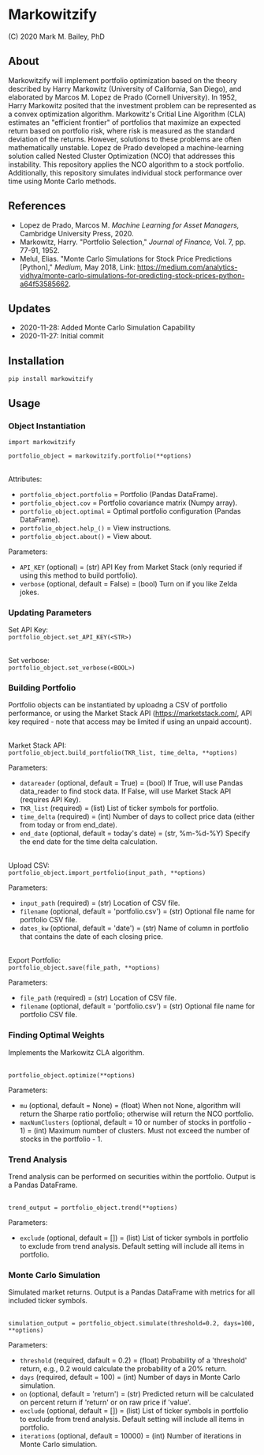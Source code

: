 # Markowitzify

(C) 2020 Mark M. Bailey, PhD

## About

Markowitzify will implement portfolio optimization based on the theory described by Harry Markowitz (University of California, San Diego), and elaborated by Marcos M. Lopez de Prado (Cornell University).  In 1952, Harry Markowitz posited that the investment problem can be represented as a convex optimization algorithm.  Markowitz's Critial Line Algorithm (CLA) estimates an "efficient frontier" of portfolios that maximize an expected return based on portfolio risk, where risk is measured as the standard deviation of the returns.  However, solutions to these problems are often mathematically unstable.  Lopez de Prado developed a machine-learning solution called Nested Cluster Optimization (NCO) that addresses this instability.  This repository applies the NCO algorithm to a stock portfolio.  Additionally, this repository simulates individual stock performance over time using Monte Carlo methods.

## References
* Lopez de Prado, Marcos M. *Machine Learning for Asset Managers,* Cambridge University Press, 2020.
* Markowitz, Harry. "Portfolio Selection," *Journal of Finance,* Vol. 7, pp. 77-91, 1952.
* Melul, Elias. "Monte Carlo Simulations for Stock Price Predictions [Python]," *Medium,* May 2018, Link: https://medium.com/analytics-vidhya/monte-carlo-simulations-for-predicting-stock-prices-python-a64f53585662.

## Updates
* 2020-11-28: Added Monte Carlo Simulation Capability
* 2020-11-27: Initial commit

## Installation
`pip install markowitzify`

## Usage

### Object Instantiation
`import markowitzify`<br>

`portfolio_object = markowitzify.portfolio(**options)`<br><br>

Attributes:<br>
* `portfolio_object.portfolio` = Portfolio (Pandas DataFrame).
* `portfolio_object.cov` = Portfolio covariance matrix (Numpy array).
* `portfolio_object.optimal` = Optimal portfolio configuration (Pandas DataFrame).
* `portfolio_object.help_()` = View instructions.
* `portfolio_object.about()` = View about.

Parameters:<br>
* `API_KEY` (optional) = (str) API Key from Market Stack (only requried if using this method to build portfolio).
* `verbose` (optional, default = False) = (bool) Turn on if you like Zelda jokes.

### Updating Parameters
Set API Key:<br>
`portfolio_object.set_API_KEY(<STR>)`<br><br>

Set verbose:<br>
`portfolio_object.set_verbose(<BOOL>)`<br>

### Building Portfolio
Portfolio objects can be instantiated by uploadng a CSV of portfolio performance, or using the Market Stack API (https://marketstack.com/, API key required - note that access may be limited if using an unpaid account).<br><br>

Market Stack API:<br>
`portfolio_object.build_portfolio(TKR_list, time_delta, **options)`<br>

Parameters:<br>
* `datareader` (optional, default = True) = (bool) If True, will use Pandas data_reader to find stock data.  If False, will use Market Stack API (requires API Key).
* `TKR_list` (required) = (list) List of ticker symbols for portfolio.
* `time_delta` (required) = (int) Number of days to collect price data (either from today or from end_date).
* `end_date` (optional, default = today's date) = (str, %m-%d-%Y) Specify the end date for the time delta calculation.<br><br>

Upload CSV:<br>
`portfolio_object.import_portfolio(input_path, **options)`<br>

Parameters:<br>
* `input_path` (required) = (str) Location of CSV file.
* `filename` (optional, default = 'portfolio.csv') = (str) Optional file name for portfolio CSV file.
* `dates_kw` (optional, default = 'date') = (str) Name of column in portfolio that contains the date of each closing price.<br><br>

Export Portfolio:<br>
`portfolio_object.save(file_path, **options)`<br>

Parameters:<br>
* `file_path` (required) = (str) Location of CSV file.
* `filename` (optional, default = 'portfolio.csv') = (str) Optional file name for portfolio CSV file.

### Finding Optimal Weights
Implements the Markowitz CLA algorithm.<br><br>

`portfolio_object.optimize(**options)`<br>

Parameters:<br>
* `mu` (optional, default = None) = (float) When not None, algorithm will return the Sharpe ratio portfolio; otherwise will return the NCO portfolio.
* `maxNumClusters` (optional, default = 10 or number of stocks in portfolio - 1) = (int) Maximum number of clusters.  Must not exceed the number of stocks in the portfolio - 1.

### Trend Analysis
Trend analysis can be performed on securities within the portfolio.  Output is a Pandas DataFrame.<br><br>

`trend_output = portfolio_object.trend(**options)`<br>

Parameters:<br>
* `exclude` (optional, default = []) = (list) List of ticker symbols in portfolio to exclude from trend analysis.  Default setting will include all items in portfolio.

### Monte Carlo Simulation
Simulated market returns.  Output is a Pandas DataFrame with metrics for all included ticker symbols.<br><br>

`simulation_output = portfolio_object.simulate(threshold=0.2, days=100, **options)`<br>

Parameters:<br>
* `threshold` (required, dafault = 0.2) = (float) Probability of a 'threshold' return, e.g., 0.2 would calculate the probability of a 20% return.
* `days` (required, default = 100) = (int) Number of days in Monte Carlo simulation.
* `on` (optional, default = 'return') = (str) Predicted return will be calculated on percent return if 'return' or on raw price if 'value'.
* `exclude` (optional, default = []) = (list) List of ticker symbols in portfolio to exclude from trend analysis.  Default setting will include all items in portfolio.
* `iterations` (optional, default = 10000) = (int) Number of iterations in Monte Carlo simulation.